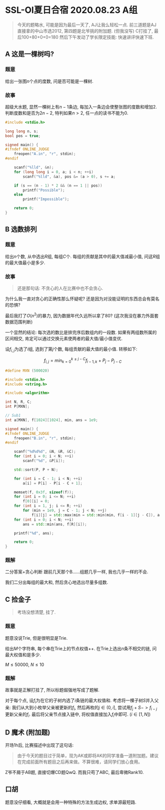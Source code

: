 # SSL-OI夏日合宿 2020.08.23 A组

> 今天的题略水, 可能是因为最后一天了, AJ让我么轻松一点.
> 前三道题是AJ直接拿的中山市选2012, 第四题是北爷挑的附加题. (但我没写)
> C打挂了, 最后100+80+0+0=180
> 然后下午发动了学长限定技能: 快速讲评快速下班.

## A 这是一棵树吗?

### 题意
给出一张图$n$个点的度数, 问是否可能是一棵树.

### 故事

超级大水题, 显然一棵树上有$n-1$条边, 每加入一条边会使整张图的度数和增加$2$. 判断度数和是否为$2n-2$, 特判如果$n>2$, 任一点的读书不能为0.

``` cpp
#include <stdio.h>

long long n, s;
bool pos = true;

signed main() {
#ifndef ONLINE_JUDGE
    freopen("A.in", "r", stdin);
#endif

    scanf("%lld", &n);
    for (long long i = 0, a; i < n; ++i)
        scanf("%lld", &a), pos &= (a > 0), s += a;

    if (s == (n - 1) * 2 && (n == 1 || pos))
        printf("Possible");
    else
        printf("Impossible");

    return 0;
}
```

## B 选数排列

### 题意

给出$n$个数, 从中选出$R$组, 每组$C$个. 每组的贡献是其中的最大值减最小值, 问这$R$组的最大值最小是多少.

### 故事

> 还是那句话: 不贪心的人在比赛中也不会贪心.

为什么我一直对贪心的正确性那么怀疑呢? 还是因为对没能证明的东西总会有莫名的恐惧?

最后我打了$O(n^2)$的暴力, 因为数据年代久远所以拿了80? (这次我没在暴力外面套数据范围判断)

一个显然的结论: 每次选的数比是排完序后数组内的一段数. 如果有两组数所属的区间相交, 肯定可以通过交换元素使两者的最大值/最小值变优.

设$f_{i,j}$为选了$i$组, 选到了第$j$个数, 每组贡献的最大值的最小值. 转移如下:

$$
f_{i,j}=min_{k=0}^{k \leq j-C}f_{i-1,k} \ + \ P_j - P_{j-C}
$$

``` cpp
#define MXN (500020)

#include <stdio.h>
#include <string.h>

#include <algorithm>

int N, R, C;
int P[MXN];

// Sub1
int a[MXN], f[1024][1024], min, ans = 1e9;

signed main() {
#ifndef ONLINE_JUDGE
    freopen("B.in", "r", stdin);
#endif

    scanf("%d%d%d", &N, &R, &C);
    for (int i = 0; i < N; ++i)
        scanf("%d", &P[i]);

    std::sort(P, P + N);

    for (int i = C - 1; i < N; ++i)
        a[i] = P[i] - P[i - C + 1];

    memset(f, 0x3f, sizeof(f));
    for (int i = 0; i <= N; ++i)
        f[0][i] = 0;
    for (int i = 1, j; i <= R; ++i)
        for (min = 1e9, j = C - 1; j < N; ++j)
            f[i][j] = std::max(min = std::min(min, f[i - 1][j - C]), a[j]);
    for (int i = 0; i < N; ++i)
        ans = std::min(ans, f[R][i]);

    printf("%d", ans);

    return 0;
}
```

### 题解

二分答案+贪心判断
跟前几天那个B......组题几乎一样, 我也几乎一样的不会.

我们二分出每组的最大和, 然后贪心地选出尽量多组数. 

## C 捡金子

> 考场没想清楚, 挂了.

### 题意

题意没说Trie, 但是很明显是Trie.

给出$M$个字符串, 每个串在Trie上的节点权值++. 在Trie上选出$n$条不相交的链, 问最大权值和是多少.

$M \leq 50000$, $N \leq 10$

### 题解

故事就是正解打挂了, 所以标题倔强地写成了题解. 

对于每个点, 设$f_i$为在它的子树内选了$i$条链的最大权值和. 
考虑将一棵子树$S$并入父亲: 我们从大到小枚举父亲被更新的$f_i$, 然后再枚的$j \in (0,i]$, 尝试用$f_j+S->f_{i-j}$更新父亲的$f_i$. 
最后将父亲节点接入链中, 将权值直接加入$f_i$中即可. ($i \in [1,N]$)

## D 魔术 (附加题)

开场1h后, 比赛描述中出现了这句话:
> 由于今天的题目过于简单，现为AK或即将AK的同学准备一道附加题。建议在完成前面所有题目之后再来做。不算很难，请同学们放心食用。

Z爷不屑于AB题, 直接切爆CD题QwQ. 而我只苟了ABC, 最后卑微Rank10.

## 口胡

题意没仔细看, 大概就是会用一种特殊的方法生成边权, 求单源最短路.